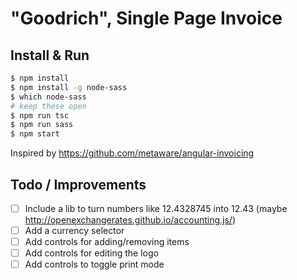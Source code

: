 # "Goodrich", Single Page Invoice

## Install & Run

```bash
$ npm install
$ npm install -g node-sass
$ which node-sass
# keep these open
$ npm run tsc
$ npm run sass
$ npm start
```

Inspired by https://github.com/metaware/angular-invoicing

## Todo / Improvements

* [ ] Include a lib to turn numbers like 12.4328745 into 12.43 (maybe http://openexchangerates.github.io/accounting.js/)
* [ ] Add a currency selector
* [ ] Add controls for adding/removing items
* [ ] Add controls for editing the logo
* [ ] Add controls to toggle print mode
